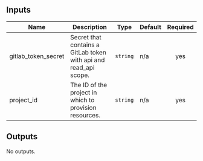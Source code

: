<!-- BEGINNING OF PRE-COMMIT-TERRAFORM DOCS HOOK -->
## Inputs

| Name | Description | Type | Default | Required |
|------|-------------|------|---------|:--------:|
| gitlab\_token\_secret | Secret that contains a GitLab token with api and read\_api scope. | `string` | n/a | yes |
| project\_id | The ID of the project in which to provision resources. | `string` | n/a | yes |

## Outputs

No outputs.

<!-- END OF PRE-COMMIT-TERRAFORM DOCS HOOK -->
